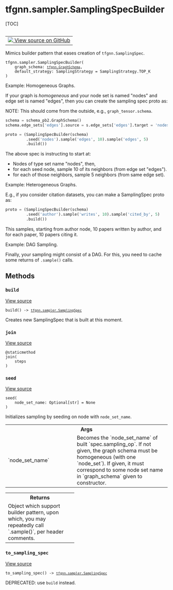 <!-- lint-g3mark -->

# tfgnn.sampler.SamplingSpecBuilder

[TOC]

<!-- Insert buttons and diff -->

<table class="tfo-notebook-buttons tfo-api nocontent" align="left">
<td>
  <a target="_blank" href="https://github.com/tensorflow/gnn/tree/master/tensorflow_gnn/sampler/sampling_spec_builder.py#L197-L324">
    <img src="https://www.tensorflow.org/images/GitHub-Mark-32px.png" />
    View source on GitHub
  </a>
</td>
</table>

Mimics builder pattern that eases creation of `tfgnn.SamplingSpec`.

<pre class="devsite-click-to-copy prettyprint lang-py tfo-signature-link">
<code>tfgnn.sampler.SamplingSpecBuilder(
    graph_schema: <a href="../../tfgnn/GraphSchema.md"><code>tfgnn.GraphSchema</code></a>,
    default_strategy: SamplingStrategy = SamplingStrategy.TOP_K
)
</code></pre>

<!-- Placeholder for "Used in" -->

Example: Homogeneous Graphs.

If your graph is *homogeneous* and your node set is named "nodes" and edge set
is named "edges", then you can create the sampling spec proto as:

NOTE: This should come from the outside, e.g., `graph_tensor.schema`.

``` python
schema = schema_pb2.GraphSchema()
schema.edge_sets['edges'].source = s.edge_sets['edges'].target = 'nodes'

proto = (SamplingSpecBuilder(schema)
         .seed('nodes').sample('edges', 10).sample('edges', 5)
         .build())
```

The above spec is instructing to start at:

  - Nodes of type set name "nodes", then,
  - for each seed node, sample 10 of its neighbors (from edge set "edges").
  - for each of those neighbors, sample 5 neighbors (from same edge set).

Example: Heterogeneous Graphs.

E.g., if you consider citation datasets, you can make a SamplingSpec proto as:

``` python
proto = (SamplingSpecBuilder(schema)
         .seed('author').sample('writes', 10).sample('cited_by', 5)
         .build())
```

This samples, starting from author node, 10 papers written by author, and for
each paper, 10 papers citing it.

Example: DAG Sampling.

Finally, your sampling might consist of a DAG. For this, you need to cache some
returns of `.sample()` calls.

## Methods

<h3 id="build"><code>build</code></h3>

<a target="_blank" class="external" href="https://github.com/tensorflow/gnn/tree/master/tensorflow_gnn/sampler/sampling_spec_builder.py#L285-L324">View
source</a>

<pre class="devsite-click-to-copy prettyprint lang-py tfo-signature-link">
<code>build() -> <a href="../../tfgnn/sampler/SamplingSpec.md"><code>tfgnn.sampler.SamplingSpec</code></a>
</code></pre>

Creates new SamplingSpec that is built at this moment.

<h3 id="join"><code>join</code></h3>

<a target="_blank" class="external" href="https://github.com/tensorflow/gnn/tree/master/tensorflow_gnn/sampler/sampling_spec_builder.py#L249-L251">View
source</a>

<pre class="devsite-click-to-copy prettyprint lang-py tfo-signature-link">
<code>@staticmethod</code>
<code>join(
    steps
)
</code></pre>

<h3 id="seed"><code>seed</code></h3>

<a target="_blank" class="external" href="https://github.com/tensorflow/gnn/tree/master/tensorflow_gnn/sampler/sampling_spec_builder.py#L253-L279">View
source</a>

<pre class="devsite-click-to-copy prettyprint lang-py tfo-signature-link">
<code>seed(
    node_set_name: Optional[str] = None
)
</code></pre>

Initializes sampling by seeding on node with `node_set_name`.

<!-- Tabular view -->

 <table class="responsive fixed orange">
<colgroup><col width="214px"><col></colgroup>
<tr><th colspan="2">Args</th></tr>

<tr>
<td>
`node_set_name`
</td>
<td>
Becomes the `node_set_name` of built `spec.sampling_op`. If
not given, the graph schema must be homogeneous (with one `node_set`).
If given, it must correspond to some node set name in `graph_schema`
given to constructor.
</td>
</tr>
</table>

<!-- Tabular view -->

 <table class="responsive fixed orange">
<colgroup><col width="214px"><col></colgroup>
<tr><th colspan="2">Returns</th></tr>
<tr class="alt">
<td colspan="2">
Object which support builder pattern, upon which, you may repeatedly call
`.sample()`, per header comments.
</td>
</tr>

</table>

<h3 id="to_sampling_spec"><code>to_sampling_spec</code></h3>

<a target="_blank" class="external" href="https://github.com/tensorflow/gnn/tree/master/tensorflow_gnn/sampler/sampling_spec_builder.py#L281-L283">View
source</a>

<pre class="devsite-click-to-copy prettyprint lang-py tfo-signature-link">
<code>to_sampling_spec() -> <a href="../../tfgnn/sampler/SamplingSpec.md"><code>tfgnn.sampler.SamplingSpec</code></a>
</code></pre>

DEPRECATED: use `build` instead.
